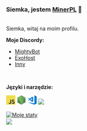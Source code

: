 ### Siemka, jestem [MinerPL](https://mightybot.ml) 👋

<br />
Siemka, witaj na moim profilu.
<br />

**Moje Discordy:**<br />
- [MightyBot](https://discord.gg/p9z8M56)
- [ExoHost](https://discord.gg/evWgyNT)
- [Inny](https://discord.gg/Aj8y5YS)

<br />

**Języki i narzędzie:**  

<code><img height="25" src="https://raw.githubusercontent.com/github/explore/80688e429a7d4ef2fca1e82350fe8e3517d3494d/topics/javascript/javascript.png"></code>
<code><img height="25" src="https://raw.githubusercontent.com/github/explore/80688e429a7d4ef2fca1e82350fe8e3517d3494d/topics/nodejs/nodejs.png"></code>
<code><img height="25" src="https://raw.githubusercontent.com/github/explore/master/topics/visual-studio-code/visual-studio-code.png"></code>
<code><img height="25" src="https://www.jetbrains.com/idea/img/idea-edu.svg"></code>

<a href="https://github.com/anuraghazra/github-readme-stats">
  <img align="center" src="https://github-readme-stats.vercel.app/api?username=MinerPL&show_icons=true&include_all_commits=true&bg_color=30,e96443,904e95&title_color=fff&text_color=fff?count_private=true" alt="Moje staty" />
</a><br />
<a href="https://github.com/anuraghazra/github-readme-stats">
  <!-- Change the `github-readme-stats.anuraghazra1.vercel.app` to `github-readme-stats.vercel.app`  -->
  <img align="center" src="https://github-readme-stats.vercel.app/api/top-langs/?username=MinerPL&layout=compact&bg_color=30,e96443,904e95&title_color=fff&text_color=fff" />
</a>
